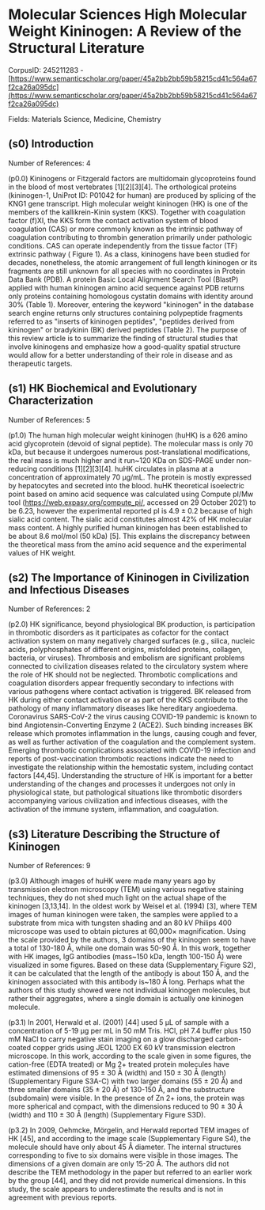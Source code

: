 # Molecular Sciences High Molecular Weight Kininogen: A Review of the Structural Literature

CorpusID: 245211283 - [https://www.semanticscholar.org/paper/45a2bb2bb59b58215cd41c564a67f2ca26a095dc](https://www.semanticscholar.org/paper/45a2bb2bb59b58215cd41c564a67f2ca26a095dc)

Fields: Materials Science, Medicine, Chemistry

## (s0) Introduction
Number of References: 4

(p0.0) Kininogens or Fitzgerald factors are multidomain glycoproteins found in the blood of most vertebrates [1][2][3][4]. The orthological proteins (kininogen-1, UniProt ID: P01042 for human) are produced by splicing of the KNG1 gene transcript. High molecular weight kininogen (HK) is one of the members of the kallikrein-Kinin system (KKS). Together with coagulation factor (f)XI, the KKS form the contact activation system of blood coagulation (CAS) or more commonly known as the intrinsic pathway of coagulation contributing to thrombin generation primarily under pathologic conditions. CAS can operate independently from the tissue factor (TF) extrinsic pathway ( Figure 1). As a class, kininogens have been studied for decades, nonetheless, the atomic arrangement of full length kininogen or its fragments are still unknown for all species with no coordinates in Protein Data Bank (PDB). A protein Basic Local Alignment Search Tool (BlastP) applied with human kininogen amino acid sequence against PDB returns only proteins containing homologous cystatin domains with identity around 30% (Table 1).  Moreover, entering the keyword "kininogen" in the database search engine returns only structures containing polypeptide fragments referred to as "inserts of kininogen peptides", "peptides derived from kininogen" or bradykinin (BK) derived peptides (Table 2). The purpose of this review article is to summarize the finding of structural studies that involve kininogens and emphasize how a good-quality spatial structure would allow for a better understanding of their role in disease and as therapeutic targets.
## (s1) HK Biochemical and Evolutionary Characterization
Number of References: 5

(p1.0) The human high molecular weight kininogen (huHK) is a 626 amino acid glycoprotein (devoid of signal peptide). The molecular mass is only 70 kDa, but because it undergoes numerous post-translational modifications, the real mass is much higher and it run~120 KDa on SDS-PAGE under non-reducing conditions [1][2][3][4]. huHK circulates in plasma at a concentration of approximately 70 µg/mL. The protein is mostly expressed by hepatocytes and secreted into the blood. huHK theoretical isoelectric point based on amino acid sequence was calculated using Compute pI/Mw tool (https://web.expasy.org/compute_pi/, accessed on 29 October 2021) to be 6.23, however the experimental reported pI is 4.9 ± 0.2 because of high sialic acid content. The sialic acid constitutes almost 42% of HK molecular mass content. A highly purified human kininogen has been established to be about 8.6 mol/mol (50 kDa) [5]. This explains the discrepancy between the theoretical mass from the amino acid sequence and the experimental values of HK weight.
## (s2) The Importance of Kininogen in Civilization and Infectious Diseases
Number of References: 2

(p2.0) HK significance, beyond physiological BK production, is participation in thrombotic disorders as it participates as cofactor for the contact activation system on many negatively charged surfaces (e.g., silica, nucleic acids, polyphosphates of different origins, misfolded proteins, collagen, bacteria, or viruses). Thrombosis and embolism are significant problems connected to civilization diseases related to the circulatory system where the role of HK should not be neglected. Thrombotic complications and coagulation disorders appear frequently secondary to infections with various pathogens where contact activation is triggered. BK released from HK during either contact activation or as part of the KKS contribute to the pathology of many inflammatory diseases like hereditary angioedema. Coronavirus SARS-CoV-2 the virus causing COVID-19 pandemic is known to bind Angiotensin-Converting Enzyme 2 (ACE2). Such binding increases BK release which promotes inflammation in the lungs, causing cough and fever, as well as further activation of the coagulation and the complement system. Emerging thrombotic complications associated with COVID-19 infection and reports of post-vaccination thrombotic reactions indicate the need to investigate the relationship within the hemostatic system, including contact factors [44,45]. Understanding the structure of HK is important for a better understanding of the changes and processes it undergoes not only in physiological state, but pathological situations like thrombotic disorders accompanying various civilization and infectious diseases, with the activation of the immune system, inflammation, and coagulation.
## (s3) Literature Describing the Structure of Kininogen
Number of References: 9

(p3.0) Although images of huHK were made many years ago by transmission electron microscopy (TEM) using various negative staining techniques, they do not shed much light on the actual shape of the kininogen [3,13,14]. In the oldest work by Weisel et al. (1994) [3], where TEM images of human kininogen were taken, the samples were applied to a substrate from mica with tungsten shading and an 80 kV Philips 400 microscope was used to obtain pictures at 60,000× magnification. Using the scale provided by the authors, 3 domains of the kininogen seem to have a total of 130-180 Å, while one domain was 50-90 Å. In this work, together with HK images, IgG antibodies (mass~150 kDa, length 100-150 Å) were visualized in some figures. Based on these data (Supplementary Figure S2), it can be calculated that the length of the antibody is about 150 Å, and the kininogen associated with this antibody is~180 Å long. Perhaps what the authors of this study showed were not individual kininogen molecules, but rather their aggregates, where a single domain is actually one kininogen molecule.

(p3.1) In 2001, Herwald et al. (2001) [44] used 5 µL of sample with a concentration of 5-19 µg per mL in 50 mM Tris. HCl, pH 7.4 buffer plus 150 mM NaCl to carry negative stain imaging on a glow discharged carbon-coated copper grids using JEOL 1200 EX 60 kV transmission electron microscope. In this work, according to the scale given in some figures, the cation-free (EDTA treated) or Mg 2+ treated protein molecules have estimated dimensions of 95 ± 30 Å (width) and 150 ± 30 Å (length) (Supplementary Figure S3A-C) with two larger domains (55 ± 20 Å) and three smaller domains (35 ± 20 Å) of 130-150 Å, and the substructure (subdomain) were visible. In the presence of Zn 2+ ions, the protein was more spherical and compact, with the dimensions reduced to 90 ± 30 Å (width) and 110 ± 30 Å (length) (Supplementary Figure S3D).

(p3.2) In 2009, Oehmcke, Mörgelin, and Herwald reported TEM images of HK [45], and according to the image scale (Supplementary Figure S4), the molecule should have only about 45 Å diameter. The internal structures corresponding to five to six domains were visible in those images. The dimensions of a given domain are only 15-20 Å. The authors did not describe the TEM methodology in the paper but referred to an earlier work by the group [44], and they did not provide numerical dimensions. In this study, the scale appears to underestimate the results and is not in agreement with previous reports.
